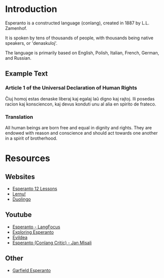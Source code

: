# Introduction

Esperanto is a constructed language (conlang), created in 1887 by L.L. Zamenhof.

It is spoken by tens of thousands of people, with thousands being native speakers, or 'denaskuloj'.

The language is primarily based on English, Polish, Italian, French, German, and Russian.

## Example Text

### Article 1 of the Universal Declaration of Human Rights

Ĉiuj homoj estas denaske liberaj kaj egalaj laŭ digno kaj rajtoj. Ili posedas racion kaj konsciencon, kaj devus konduti unu al alia en spirito de frateco.

### Translation

All human beings are born free and equal in dignity and rights. They are endowed with reason and conscience and should act towards one another in a spirit of brotherhood.

# Resources

## Websites

- [Esperanto 12 Lessons](https://esperanto12.net/en/)
- [Lernu!](https://lernu.net)
- [Duolingo](https://duolingo.com)

## Youtube

- [Esperanto - LangFocus](https://www.youtube.com/watch?v=KztctvSveEI)
- [Exploring Esperanto](https://www.youtube.com/c/ExploringEsperanto)
- [Evildea](https://www.youtube.com/c/Evildea)
- [Esperanto (Conlang Critic) - Jan Misali](https://www.youtube.com/watch?v=Sao9mCLy3Xo)

## Other

- [Garfield Esperanto](instagram.com/garfield.eo)
